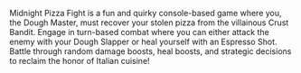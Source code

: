 Midnight Pizza Fight is a fun and quirky console-based game where you, the Dough Master, must recover your stolen pizza from the villainous Crust Bandit. Engage in turn-based combat where you can either attack the enemy with your Dough Slapper or heal yourself with an Espresso Shot. Battle through random damage boosts, heal boosts, and strategic decisions to reclaim the honor of Italian cuisine!

